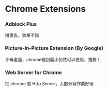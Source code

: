 # Chrome Extensions

### Adblock Plus
擋廣告，效果不錯
### Picture-in-Picture Extension (By Google)
子母畫面，chrome縮到最小仍然可以使用，推薦！
### Web Server for Chrome
把 chrome 當 Http Server，大部分寫作業好用

